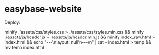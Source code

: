 # easybase-website

Deploy:

minify ./assets/css/styles.css > ./assets/css/styles.min.css && minify ./assets/js/header.js > ./assets/js/header.min.js && minify index_raw.html > index.html && echo "---\nlayout: null\n---\n" | cat - index.html > temp && mv temp index.html